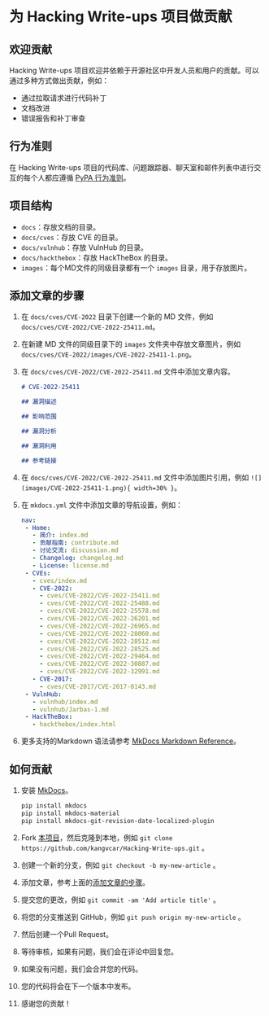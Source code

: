 # 为 Hacking Write-ups 项目做贡献

## 欢迎贡献

Hacking Write-ups 项目欢迎并依赖于开源社区中开发人员和用户的贡献。可以通过多种方式做出贡献，例如：

- 通过拉取请求进行代码补丁
- 文档改进
- 错误报告和补丁审查


## 行为准则

在 Hacking Write-ups 项目的代码库、问题跟踪器、聊天室和邮件列表中进行交互的每个人都应遵循 [PyPA 行为准则](https://www.pypa.io/en/latest/code-of-conduct/)。


## 项目结构

- `docs`：存放文档的目录。
- `docs/cves`：存放 CVE 的目录。
- `docs/vulnhub`：存放 VulnHub 的目录。
- `docs/hackthebox`：存放 HackTheBox 的目录。
- `images`：每个MD文件的同级目录都有一个 `images` 目录，用于存放图片。

## 添加文章的步骤

1. 在 `docs/cves/CVE-2022` 目录下创建一个新的 MD 文件，例如 `docs/cves/CVE-2022/CVE-2022-25411.md`。
2. 在新建 MD 文件的同级目录下的 `images` 文件夹中存放文章图片，例如 `docs/cves/CVE-2022/images/CVE-2022-25411-1.png`。
3. 在 `docs/cves/CVE-2022/CVE-2022-25411.md` 文件中添加文章内容。

    ```markdown
    # CVE-2022-25411
    
    ## 漏洞描述
    
    ## 影响范围
    
    ## 漏洞分析
    
    ## 漏洞利用
    
    ## 参考链接
    ```

4. 在 `docs/cves/CVE-2022/CVE-2022-25411.md` 文件中添加图片引用，例如 `![](images/CVE-2022-25411-1.png){ width=30% }`。
5. 在 `mkdocs.yml` 文件中添加文章的导航设置，例如：

    ```yaml hl_lines="11"
    nav:
     - Home:
       - 简介: index.md
       - 贡献指南: contribute.md
       - 讨论交流: discussion.md
       - Changelog: changelog.md
       - License: license.md
     - CVEs:
       - cves/index.md
       - CVE-2022:
         - cves/CVE-2022/CVE-2022-25411.md
         - cves/CVE-2022/CVE-2022-25488.md
         - cves/CVE-2022/CVE-2022-25578.md
         - cves/CVE-2022/CVE-2022-26201.md
         - cves/CVE-2022/CVE-2022-26965.md
         - cves/CVE-2022/CVE-2022-28060.md
         - cves/CVE-2022/CVE-2022-28512.md
         - cves/CVE-2022/CVE-2022-28525.md
         - cves/CVE-2022/CVE-2022-29464.md
         - cves/CVE-2022/CVE-2022-30887.md
         - cves/CVE-2022/CVE-2022-32991.md
       - CVE-2017:
         - cves/CVE-2017/CVE-2017-0143.md
     - VulnHub:
       - vulnhub/index.md
       - vulnhub/Jarbas-1.md
     - HackTheBox:
       - hackthebox/index.html
    ```

6. 更多支持的Markdown 语法请参考 [MkDocs Markdown Reference](https://squidfunk.github.io/mkdocs-material/reference/)。

## 如何贡献
1. 安装 [MkDocs](https://www.mkdocs.org/)。

    ```bash
    pip install mkdocs
    pip install mkdocs-material
    pip install mkdocs-git-revision-date-localized-plugin
    ```
   
2. Fork [本项目](https://github.com/kangvcar/Hacking-Write-ups)，然后克隆到本地，例如 `git clone https://github.com/kangvcar/Hacking-Write-ups.git` 。
3. 创建一个新的分支，例如 `git checkout -b my-new-article` 。
4. 添加文章，参考上面的[添加文章的步骤](#_4)。
3. 提交您的更改，例如 `git commit -am 'Add article title'` 。
4. 将您的分支推送到 GitHub，例如 `git push origin my-new-article` 。
5. 然后创建一个Pull Request。
6. 等待审核，如果有问题，我们会在评论中回复您。
7. 如果没有问题，我们会合并您的代码。
8. 您的代码将会在下一个版本中发布。
9. 感谢您的贡献！

